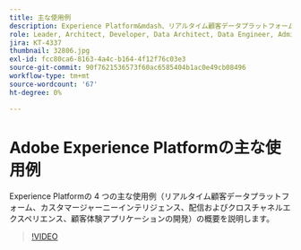 ```yaml
---
title: 主な使用例
description: Experience Platform&mdash、リアルタイム顧客データプラットフォーム、カスタマージャーニーインテリジェンス、配信およびクロスチャネルエクスペリエンス、顧客体験アプリケーション開発の 4 つの主な使用例の概要を説明します。
role: Leader, Architect, Developer, Data Architect, Data Engineer, Admin, User
jira: KT-4337
thumbnail: 32806.jpg
exl-id: fcc80ca6-8163-4a4c-b164-4f12f76c03e3
source-git-commit: 90f7621536573f60ac6585404b1ac0e49cb08496
workflow-type: tm+mt
source-wordcount: '67'
ht-degree: 0%

---
```


# Adobe Experience Platformの主な使用例

Experience Platformの 4 つの主な使用例（リアルタイム顧客データプラットフォーム、カスタマージャーニーインテリジェンス、配信およびクロスチャネルエクスペリエンス、顧客体験アプリケーションの開発）の概要を説明します。

>[!VIDEO](https://video.tv.adobe.com/v/32806?quality=12&learn=on)

